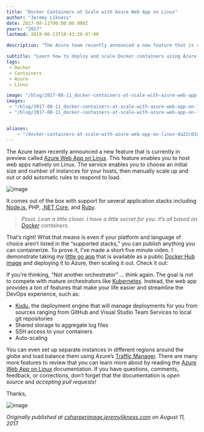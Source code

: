 ```yaml
---
title: "Docker Containers at Scale with Azure Web App on Linux"
author: "Jeremy Likness"
date: 2017-08-11T00:00:00.000Z
years: "2017"
lastmod: 2019-06-13T10:43:28-07:00

description: "The Azure team recently announced a new feature that is currently in preview called Azure Web App on Linux. This feature enables you to host web apps natively on Linux. The service enables you to…"

subtitle: "Learn how to deploy and scale Docker containers using Azure Web App on Linux."
tags:
 - Docker 
 - Containers 
 - Azure 
 - Linux 

image: "/blog/2017-08-11_docker-containers-at-scale-with-azure-web-app-on-linux/images/1." 
images:
 - "/blog/2017-08-11_docker-containers-at-scale-with-azure-web-app-on-linux/images/1." 
 - "/blog/2017-08-11_docker-containers-at-scale-with-azure-web-app-on-linux/images/2.gif" 


aliases:
    - "/docker-containers-at-scale-with-azure-web-app-on-linux-da22c03d4ad7"
---
```


The Azure team recently announced a new feature that is currently in preview called [Azure Web App on Linux](https://docs.microsoft.com/azure/app-service-web/app-service-linux-intro?utm_source=jeliknes&amp;utm_medium=blog). This feature enables you to host web apps natively on Linux. The service enables you to choose an initial size and number of instances for your hosts, then manually scale up and out or add automatic rules to respond to load.




![image](/blog/2017-08-11_docker-containers-at-scale-with-azure-web-app-on-linux/images/1.)



It comes out of the box with support for several application stacks including [Node.js](https://docs.microsoft.com/azure/app-service-web/app-service-linux-using-nodejs-pm2?utm_source=jeliknes&amp;utm_medium=blog), PHP, [.NET Core](https://docs.microsoft.com/azure/app-service-web/app-service-linux-using-dotnetcore?utm_source=jeliknes&amp;utm_medium=blog), and [Ruby](https://docs.microsoft.com/azure/app-service-web/app-service-linux-ruby-get-started?utm_source=jeliknes&amp;utm_medium=blog).
> _Pssst. Lean a little closer. I have a little secret for you: it’s all based on_ [_Docker_](https://docs.microsoft.com/azure/app-service-web/app-service-linux-using-custom-docker-image?utm_source=jeliknes&amp;utm_medium=blog) _containers._

That’s right! What that means is even if your platform and language of choice aren’t listed in the “supported stacks,” you can publish anything you can containerize. To prove it, I’ve made a short five minute video. I demonstrate taking my [little go app](https://github.com/JeremyLikness/docker-we-rise/tree/master/03-Hello-Small-Go-Small?utm_source=jeliknes&amp;utm_medium=blog) that is available as a public [Docker Hub image](https://hub.docker.com/r/jlikness/gosmall/?utm_source=jeliknes&amp;utm_medium=blog) and deploying it to Azure, then scaling it out. Check it out:






If you’re thinking, “Not another orchestrator” … think again. The goal is not to compete with mature orchestrators like [Kubernetes](https://docs.microsoft.com/azure/container-service/kubernetes/container-service-kubernetes-walkthrough?utm_source=jeliknes&amp;utm_medium=blog). Instead, the web app provides a ton of features that make your life easier and streamline the DevOps experience, such as:

*   [Kudu](https://github.com/projectkudu/kudu?utm_source=jeliknes&amp;utm_medium=blog), the deployment engine that will manage deployments for you from sources ranging from GitHub and Visual Studio Team Services to local git repositories
*   Shared storage to aggregate log files
*   SSH access to your containers
*   Auto-scaling

You can even set up separate instances in different regions around the globe and load balance them using Azure’s [Traffic Manager](https://docs.microsoft.com/azure/traffic-manager/traffic-manager-overview?utm_source=jeliknes&amp;utm_medium=blog). There are many more features to review that you can learn more about by reading the [Azure Web App on Linux](https://docs.microsoft.com/azure/app-service-web/app-service-linux-using-custom-docker-image?utm_source=jeliknes&amp;utm_medium=blog) documentation. If you have questions, comments, feedback, or corrections, don’t forget that the documentation is _open source_ and _accepting pull requests!_

Thanks,




![image](/blog/2017-08-11_docker-containers-at-scale-with-azure-web-app-on-linux/images/2.gif)

_Originally published at_ [_csharperimage.jeremylikness.com_](http://csharperimage.jeremylikness.com/2017/08/docker-images-at-scale-with-azure-web.html) _on August 11, 2017._
